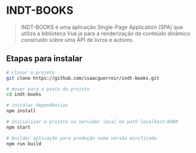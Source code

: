 # INDT-BOOKS

> INDT-BOOKS é uma aplicação Single-Page Application (SPA) que utiliza a biblioteca Vue.js para a renderização de conteúdo dinâmico construído sobre uma API de livros e autores. 

## Etapas para instalar

``` bash
# clonar o projeto
git clone https://github.com/isaacguerreir/indt-books.git

# mover para a pasta do projeto
cd indt-books

# instalar dependências
npm install

# inicializar o projeto no servidor local no path localhost:8080
npm start

# buildar aplicação para produção numa versão minificada
npm run build
```
